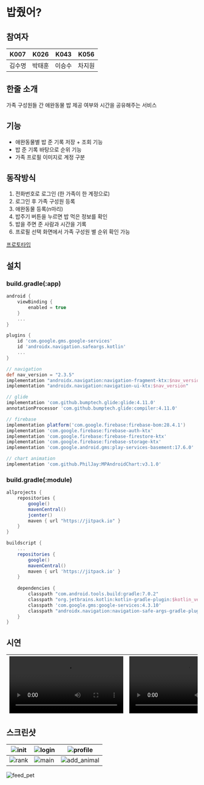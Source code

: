 # 밥줬어?

## 참여자
|K007|K026|K043|K056|
|---|---|---|---|
|김수명|박태훈|이승수|차지원|


## 한줄 소개
가족 구성원들 간 애완동물 밥 제공 여부와 시간을 공유해주는 서비스

## 기능

- 애완동물별 밥 준 기록 저장 + 조회 기능
- 밥 준 기록 바탕으로 순위 기능
- 가족 프로필 이미지로 계정 구분
<!-- - 밥 먹는 주기가 일정하지 않은 부분 고려 -->
<!-- - 밥 먹는 주기가 긴 부분 고려 -->
<!-- - 밥 떨어지는 시기 예측 (간단한 통계) -->

## 동작방식
1. 전화번호로 로그인 (한 가족이 한 계정으로)
2. 로그인 후 가족 구성원 등록
3. 애완동물 등록(n마리)
4. 밥주기 버튼을 누르면 밥 먹은 정보를 확인
5. 밥을 주면 준 사람과 시간을 기록
6. 프로필 선택 화면에서 가족 구성원 별 순위 확인 가능

<!-- 1. 밥 주기전에 가족 구성원들에게 푸시알림 전송 -->
<!-- 1. 가족 구성원 프로필 선택 후 애완동물 밥 주기 + 구성원에게 푸시알림 전송 -->


[프로토타입]

## 설치

### build.gradle(:app)

```gradle
android {
    viewBinding {
        enabled = true
    }
    ...
}
```
```gradle
plugins {
    id 'com.google.gms.google-services'
    id 'androidx.navigation.safeargs.kotlin'
    ...
}
```

```gradle
// navigation
def nav_version = "2.3.5"
implementation "androidx.navigation:navigation-fragment-ktx:$nav_version"
implementation "androidx.navigation:navigation-ui-ktx:$nav_version"

// glide
implementation 'com.github.bumptech.glide:glide:4.11.0'
annotationProcessor 'com.github.bumptech.glide:compiler:4.11.0'

// firebase
implementation platform('com.google.firebase:firebase-bom:28.4.1')
implementation 'com.google.firebase:firebase-auth-ktx'
implementation 'com.google.firebase:firebase-firestore-ktx'
implementation 'com.google.firebase:firebase-storage-ktx'
implementation 'com.google.android.gms:play-services-basement:17.6.0'

// chart animation
implementation 'com.github.PhilJay:MPAndroidChart:v3.1.0'
```

### build.gradle(:module)

```gradle
allprojects {
    repositories {
        google()
        mavenCentral()
        jcenter()
        maven { url "https://jitpack.io" }
    }
}
```
```gradle
buildscript {
    ...
    repositories {
        google()
        mavenCentral()
        maven { url 'https://jitpack.io' }
    }
    
    dependencies {
        classpath "com.android.tools.build:gradle:7.0.2"
        classpath "org.jetbrains.kotlin:kotlin-gradle-plugin:$kotlin_version"
        classpath 'com.google.gms:google-services:4.3.10'
        classpath "androidx.navigation:navigation-safe-args-gradle-plugin:2.3.5"
    }
}
```

## 시연



![로그인시연]|![시연영상1] | ![시연영상2]
|--|--|--|

## 스크린샷
![init] |![login]|![profile]
|--|--|--|
![rank] |![main] |![add_animal]
![feed_pet]


<!-- 이미지 변수 -->

[프로토타입]: https://www.figma.com/proto/oD38cW4imoHvZeNJE9Bf6H/%EB%B0%A5%EC%A4%AC%EC%96%B4?node-id=0%3A1&scaling=min-zoom&starting-point-node-id=1%3A4

[로그인시연]: https://user-images.githubusercontent.com/55696672/134622937-bbc77246-bf78-4ce4-8ea7-e1175b9ea0bf.mp4
[시연영상1]: https://user-images.githubusercontent.com/55696672/134623083-4845ab79-56dd-4bd5-9aa3-01915348a37b.mp4
[시연영상2]: https://user-images.githubusercontent.com/55696672/134623145-0bde37f8-71c9-4dbb-a83e-21917e227f8a.mp4

[init]: https://user-images.githubusercontent.com/55696672/134577110-39fb66a7-5f56-4104-9b0e-bf1f5b6c9751.png
[login]: https://user-images.githubusercontent.com/55696672/134577102-3ca3d497-186b-4e5e-8b0e-8a6b78b5755f.png
[rank]: https://user-images.githubusercontent.com/55696672/134577114-45bfc009-a269-4af5-bfda-74459c9c9ac1.png
[profile]: https://user-images.githubusercontent.com/55696672/134577117-4c59b500-7556-4bf7-a805-1eddb1a37b19.png
[main]: https://user-images.githubusercontent.com/55696672/134578802-d21dbad4-8dfc-45f3-b8f7-401213cd1a26.png
[add_animal]: https://user-images.githubusercontent.com/55696672/134578819-0637f19d-72dc-48c1-95e3-2f134939ec80.png
[feed_pet]: https://user-images.githubusercontent.com/55696672/134619154-1f212018-c0c2-4c6c-85f0-ad21f73089d8.png
